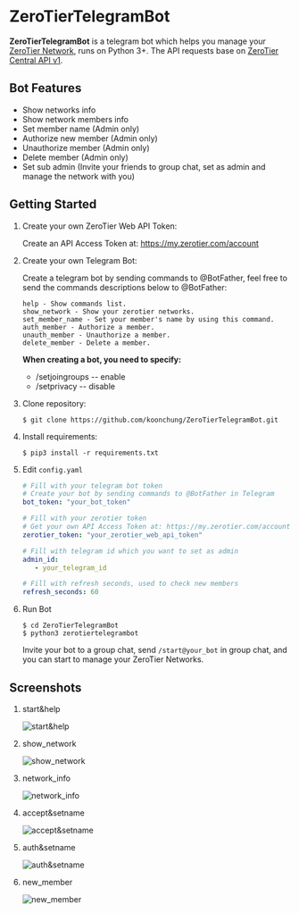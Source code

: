 # ZeroTierTelegramBot

**ZeroTierTelegramBot** is a telegram bot which helps you manage your [ZeroTier Network](https://my.zerotier.com/), runs on Python 3+. The API requests base on [ZeroTier Central API v1](https://apidocs.zerotier.com/).

## Bot Features

* Show networks info
* Show network members info
* Set member name (Admin only)
* Authorize new member (Admin only)
* Unauthorize member (Admin only)
* Delete member (Admin only)
* Set sub admin (Invite your friends to group chat, set as admin and manage the network with you)

## Getting Started

1. Create your own ZeroTier Web API Token:

    Create an API Access Token at: https://my.zerotier.com/account

2. Create your own Telegram Bot:

    Create a telegram bot by sending commands to @BotFather, feel free to send the commands descriptions below to @BotFather:

    ```
    help - Show commands list.
    show_network - Show your zerotier networks.
    set_member_name - Set your member's name by using this command.
    auth_member - Authorize a member.
    unauth_member - Unauthorize a member.
    delete_member - Delete a member.
    ```
    
    **When creating a bot, you need to specify:**

    - /setjoingroups -- enable
    - /setprivacy -- disable

3. Clone repository:

    ```
    $ git clone https://github.com/koonchung/ZeroTierTelegramBot.git
    ```

4. Install requirements:

    ```
    $ pip3 install -r requirements.txt
    ```

5. Edit `config.yaml`

    ```yaml
    # Fill with your telegram bot token
    # Create your bot by sending commands to @BotFather in Telegram
    bot_token: "your_bot_token"

    # Fill with your zerotier token
    # Get your own API Access Token at: https://my.zerotier.com/account
    zerotier_token: "your_zerotier_web_api_token"

    # Fill with telegram id which you want to set as admin
    admin_id:
       - your_telegram_id

    # Fill with refresh seconds, used to check new members
    refresh_seconds: 60
    ```

6. Run Bot

    ```
    $ cd ZeroTierTelegramBot
    $ python3 zerotiertelegrambot
    ```

    Invite your bot to a group chat, send `/start@your_bot` in group chat, and you can start to manage your ZeroTier Networks.

## Screenshots

1. start&help

    ![start&help](screenshots/start&help.png)

2. show_network

    ![show_network](screenshots/show_network.png)

3. network_info

    ![network_info](screenshots/network_info.png)

4. accept&setname

    ![accept&setname](screenshots/accept&setname.png)

5. auth&setname

    ![auth&setname](screenshots/auth&setname.png)

6. new_member

    ![new_member](screenshots/new_member.png)
